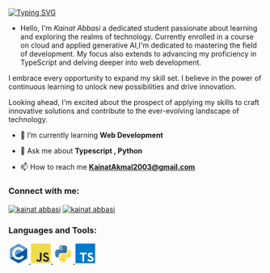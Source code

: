 [![Typing SVG](https://readme-typing-svg.demolab.com?font=Fira+Code&weight=500&pause=998&color=05C323&center=true&vCenter=true&random=false&width=435&lines=Hi+%F0%9F%91%8B+I'm+Kainat+Abbasi;A+Passionate+Frontend+Developer)](https://git.io/typing-svg)<br>
* Hello, I'm *Kainat Abbasi* a dedicated student passionate about learning and exploring the realms of technology. Currently enrolled in a course on cloud and applied generative AI,I'm dedicated to mastering the field of development. My focus also extends to advancing my proficiency in TypeScript and delving deeper into web development.<br>

I embrace every opportunity to expand my skill set. I believe in the power of continuous learning to unlock new possibilities and drive innovation.<br>

Looking ahead, I'm excited about the prospect of applying my skills to craft innovative solutions and contribute to the ever-evolving landscape of technology.<br>
- 🌱 I’m currently learning **Web Development**

- 💬 Ask me about **Typescript , Python**

- 📫 How to reach me **KainatAkmal2003@gmail.com**

<h3 align="left">Connect with me:</h3>
<p align="left">
<a href="https://linkedin.com/in/kainat abbasi" target="blank"><img align="center" src="https://raw.githubusercontent.com/rahuldkjain/github-profile-readme-generator/master/src/images/icons/Social/linked-in-alt.svg" alt="kainat abbasi" height="30" width="40" /></a>
<a href="https://fb.com/kainat abbasi" target="blank"><img align="center" src="https://raw.githubusercontent.com/rahuldkjain/github-profile-readme-generator/master/src/images/icons/Social/facebook.svg" alt="kainat abbasi" height="30" width="40" /></a>
</p>

<h3 align="left">Languages and Tools:</h3>
<p align="left"> <a href="https://www.cprogramming.com/" target="_blank" rel="noreferrer"> <img src="https://raw.githubusercontent.com/devicons/devicon/master/icons/c/c-original.svg" alt="c" width="40" height="40"/> </a> <a href="https://developer.mozilla.org/en-US/docs/Web/JavaScript" target="_blank" rel="noreferrer"> <img src="https://raw.githubusercontent.com/devicons/devicon/master/icons/javascript/javascript-original.svg" alt="javascript" width="40" height="40"/> </a> <a href="https://www.python.org" target="_blank" rel="noreferrer"> <img src="https://raw.githubusercontent.com/devicons/devicon/master/icons/python/python-original.svg" alt="python" width="40" height="40"/> </a> <a href="https://www.typescriptlang.org/" target="_blank" rel="noreferrer"> <img src="https://raw.githubusercontent.com/devicons/devicon/master/icons/typescript/typescript-original.svg" alt="typescript" width="40" height="40"/> </a> </p>
